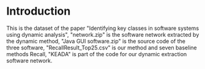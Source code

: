 # Introduction
This is the dataset of the paper "Identifying key classes in software systems using dynamic analysis", "network.zip" is the software network extracted by the dynamic method, "Java GUI software.zip" is the source code of the three software, "RecallResult_Top25.csv" is our method and seven baseline methods Recall, "KEADA" is part of the code for our dynamic extraction software network.
